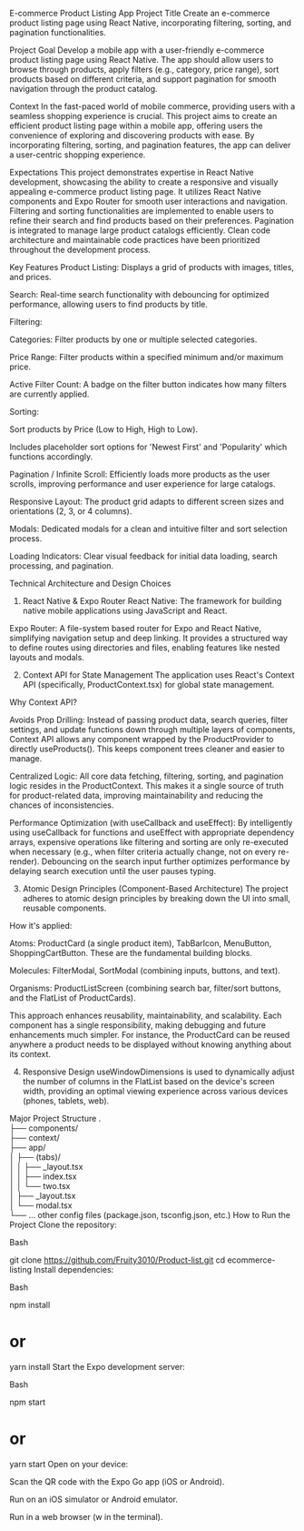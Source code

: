 
E-commerce Product Listing App
Project Title
Create an e-commerce product listing page using React Native, incorporating filtering, sorting, and pagination functionalities.

Project Goal
Develop a mobile app with a user-friendly e-commerce product listing page using React Native. The app should allow users to browse through products, apply filters (e.g., category, price range), sort products based on different criteria, and support pagination for smooth navigation through the product catalog.

Context
In the fast-paced world of mobile commerce, providing users with a seamless shopping experience is crucial. This project aims to create an efficient product listing page within a mobile app, offering users the convenience of exploring and discovering products with ease. By incorporating filtering, sorting, and pagination features, the app can deliver a user-centric shopping experience.

Expectations
This project demonstrates expertise in React Native development, showcasing the ability to create a responsive and visually appealing e-commerce product listing page. It utilizes React Native components and Expo Router for smooth user interactions and navigation. Filtering and sorting functionalities are implemented to enable users to refine their search and find products based on their preferences. Pagination is integrated to manage large product catalogs efficiently. Clean code architecture and maintainable code practices have been prioritized throughout the development process.

Key Features
Product Listing: Displays a grid of products with images, titles, and prices.

Search: Real-time search functionality with debouncing for optimized performance, allowing users to find products by title.

Filtering:

Categories: Filter products by one or multiple selected categories.

Price Range: Filter products within a specified minimum and/or maximum price.

Active Filter Count: A badge on the filter button indicates how many filters are currently applied.

Sorting:

Sort products by Price (Low to High, High to Low).

Includes placeholder sort options for 'Newest First' and 'Popularity' which functions accordingly.

Pagination / Infinite Scroll: Efficiently loads more products as the user scrolls, improving performance and user experience for large catalogs.

Responsive Layout: The product grid adapts to different screen sizes and orientations (2, 3, or 4 columns).

Modals: Dedicated modals for a clean and intuitive filter and sort selection process.

Loading Indicators: Clear visual feedback for initial data loading, search processing, and pagination.

Technical Architecture and Design Choices
1. React Native & Expo Router
React Native: The framework for building native mobile applications using JavaScript and React.

Expo Router: A file-system based router for Expo and React Native, simplifying navigation setup and deep linking. It provides a structured way to define routes using directories and files, enabling features like nested layouts and modals.

2. Context API for State Management
The application uses React's Context API (specifically, ProductContext.tsx) for global state management.

Why Context API?

Avoids Prop Drilling: Instead of passing product data, search queries, filter settings, and update functions down through multiple layers of components, Context API allows any component wrapped by the ProductProvider to directly useProducts(). This keeps component trees cleaner and easier to manage.

Centralized Logic: All core data fetching, filtering, sorting, and pagination logic resides in the ProductContext. This makes it a single source of truth for product-related data, improving maintainability and reducing the chances of inconsistencies.

Performance Optimization (with useCallback and useEffect): By intelligently using useCallback for functions and useEffect with appropriate dependency arrays, expensive operations like filtering and sorting are only re-executed when necessary (e.g., when filter criteria actually change, not on every re-render). Debouncing on the search input further optimizes performance by delaying search execution until the user pauses typing.

3. Atomic Design Principles (Component-Based Architecture)
The project adheres to atomic design principles by breaking down the UI into small, reusable components.

How it's applied:

Atoms: ProductCard (a single product item), TabBarIcon, MenuButton, ShoppingCartButton. These are the fundamental building blocks.

Molecules: FilterModal, SortModal (combining inputs, buttons, and text).

Organisms: ProductListScreen (combining search bar, filter/sort buttons, and the FlatList of ProductCards).

This approach enhances reusability, maintainability, and scalability. Each component has a single responsibility, making debugging and future enhancements much simpler. For instance, the ProductCard can be reused anywhere a product needs to be displayed without knowing anything about its context.

4. Responsive Design
useWindowDimensions is used to dynamically adjust the number of columns in the FlatList based on the device's screen width, providing an optimal viewing experience across various devices (phones, tablets, web).

Major Project Structure
.                
├── components/             
├── context/                
├── app/                   
│   ├── (tabs)/            
│   │   ├── _layout.tsx     
│   │   ├── index.tsx       
│   │   └── two.tsx         
│   ├── _layout.tsx         
│   └── modal.tsx          
└── ... other config files (package.json, tsconfig.json, etc.)
How to Run the Project
Clone the repository:

Bash

git clone https://github.com/Fruity3010/Product-list.git
cd ecommerce-listing
Install dependencies:

Bash

npm install
# or
yarn install
Start the Expo development server:

Bash

npm start
# or
yarn start
Open on your device:

Scan the QR code with the Expo Go app (iOS or Android).

Run on an iOS simulator or Android emulator.

Run in a web browser (w in the terminal).
